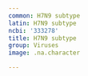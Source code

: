 ```yaml
---
common: H7N9 subtype
latin: H7N9 subtype
ncbi: '333278'
title: H7N9 subtype
group: Viruses
image: .na.character

---
```


